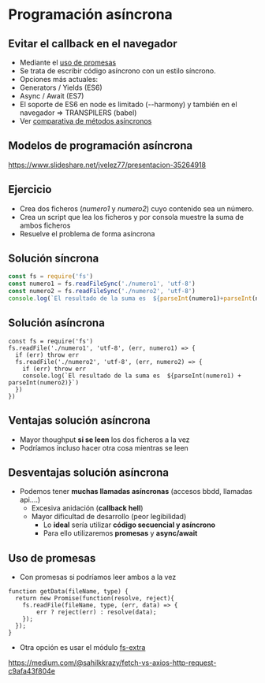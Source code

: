 # Programación asíncrona


## Evitar el callback en el navegador

- Mediante el [uso de promesas](https://www.promisejs.org/)
- Se trata de escribir código asíncrono con un estilo síncrono.
- Opciones más actuales:
- Generators / Yields (ES6)
- Async / Await (ES7)
- El soporte de ES6 en node es limitado (--harmony) y también en el navegador => TRANSPILERS (babel)
- Ver [comparativa de métodos asíncronos](https://thomashunter.name/blog/the-long-road-to-asyncawait-in-javascript/)





## Modelos de programación asíncrona

https://www.slideshare.net/jvelez77/presentacion-35264918  


## Ejercicio

- Crea dos ficheros (*numero1* y *numero2*) cuyo contenido sea un número.
- Crea un script que lea los ficheros y por consola muestre la suma de ambos ficheros
- Resuelve el problema de forma asíncrona


## Solución síncrona

```js
const fs = require('fs')
const numero1 = fs.readFileSync('./numero1', 'utf-8')
const numero2 = fs.readFileSync('./numero2', 'utf-8')
console.log(`El resultado de la suma es  ${parseInt(numero1)+parseInt(numero2)}`)
```


## Solución asíncrona

```
const fs = require('fs')
fs.readFile('./numero1', 'utf-8', (err, numero1) => {
  if (err) throw err
  fs.readFile('./numero2', 'utf-8', (err, numero2) => {
    if (err) throw err
    console.log(`El resultado de la suma es  ${parseInt(numero1) + parseInt(numero2)}`)
  })
})
```


## Ventajas solución asíncrona

- Mayor thoughput **si se leen** los dos ficheros a la vez
- Podríamos incluso hacer otra cosa mientras se leen


## Desventajas solución asíncrona

- Podemos tener **muchas llamadas asíncronas** (accesos bbdd, llamadas api....)
  - Excesiva anidación (**callback hell**)
  - Mayor dificultad de desarrollo (peor legibilidad)
    - Lo **ideal** sería utilizar **código secuencial y asíncrono**
    - Para ello utilizaremos **promesas** y **async/await**


## Uso de promesas
- Con promesas si podríamos leer ambos a la vez

```
function getData(fileName, type) {
  return new Promise(function(resolve, reject){
    fs.readFile(fileName, type, (err, data) => {
        err ? reject(err) : resolve(data);
    });
  });
}
```

- Otra opción es usar el módulo [fs-extra](https://github.com/jprichardson/node-fs-extra)





https://medium.com/@sahilkkrazy/fetch-vs-axios-http-request-c9afa43f804e